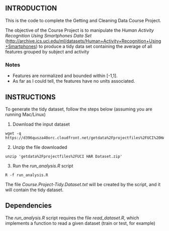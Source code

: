 ## INTRODUCTION

This is the code to complete the Getting and Cleaning Data Course
Project.

The objective of the Course Project is to manipulate the _Human Activity
Recognition Using Smartphones Data Set_
(http://archive.ics.uci.edu/ml/datasets/Human+Activity+Recognition+Using+Smartphones)
to produce a tidy data set containing the average of all features
grouped by subject and activity

### Notes
- Features are normalized and bounded within [-1,1].
- As far as I could tell, the features have no units associated.

## INSTRUCTIONS

To generate the tidy dataset, follow the steps below (assuming you are
running Mac/Linux)
1. Download the input dataset
```
wget -q https://d396qusza40orc.cloudfront.net/getdata%2Fprojectfiles%2FUCI%20HAR%20Dataset.zip
```
2. Unzip the file downloaded
```
unzip 'getdata%2Fprojectfiles%2FUCI HAR Dataset.zip'
```
3. Run the *run_analysis.R* script
```
R -f run_analysis.R
```

The file *Course.Project-Tidy.Dataset.txt* will be created by the
script, and it will contain the tidy dataset.

## Dependencies
The *run_analysis.R* script requires the file *read_dataset.R*, which
implements a function to read a given dataset (train or test, for
example)
